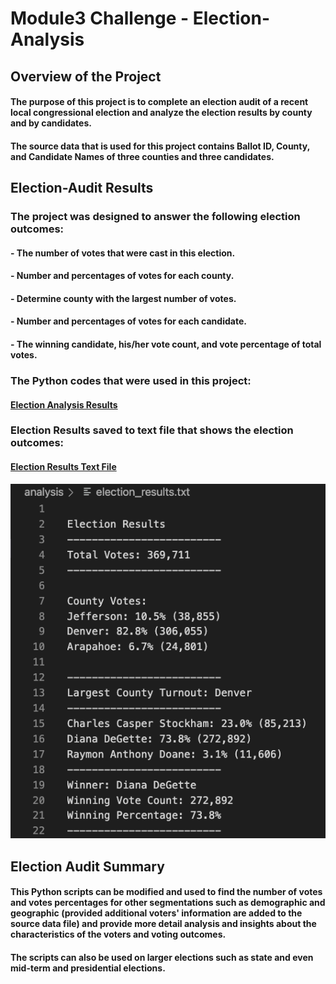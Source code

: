 # **Module3 Challenge - Election-Analysis**

## **Overview of the Project**

#### The purpose of this project is to complete an election audit of a recent local congressional election and analyze the election results by county and by candidates.

#### The source data that is used for this project contains Ballot ID, County, and Candidate Names of three counties and three candidates.

## **Election-Audit Results**

### **The project was designed to answer the following election outcomes:**

#### - The number of votes that were cast in this election.
#### - Number and percentages of votes for each county.
#### - Determine county with the largest number of votes.
#### - Number and percentages of votes for each candidate.
#### - The winning candidate, his/her vote count, and vote percentage of total votes.

### **The Python codes that were used in this project:**

#### [Election Analysis Results](https://github.com/davidzachie/Module3-election-analysis/commit/8ed43d304134c57fa418f49ea1d9f25e68113756)

### **Election Results saved to text file that shows the election outcomes:**

#### [Election Results Text File](https://github.com/davidzachie/Module3-election-analysis/blob/main/analysis/election_results.txt)

![Election_Results](Resources/Election_txt_ss.png)

## **Election Audit Summary**

#### This Python scripts can be modified and used to find the number of votes and votes percentages for other segmentations such as demographic and geographic  (provided additional voters' information are added to the source data file) and provide more detail analysis and insights about the characteristics of the voters and voting outcomes.

#### The scripts can also be used on larger elections such as state and even mid-term and presidential elections.



